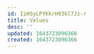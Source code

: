 ```yaml
---
id: IiHSyLPYKkrH93kl7Jz-r
title: Values
desc: ''
updated: 1643723096366
created: 1643723096366
---
```


